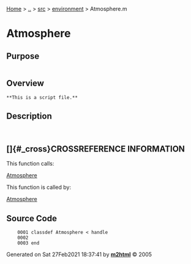 [Home](../../../../index.html) \> [..](#) \> [src](#) \>
[environment](index.md) \> Atmosphere.m



# Atmosphere

## Purpose 

``` 
```

## Overview 

``` 
**This is a script file.**
```

## Description 

```
 

```

## []{#_cross}CROSSREFERENCE INFORMATION 

This function calls:

   [Atmosphere](Atmosphere.md)

This function is called by:

   [Atmosphere](Atmosphere.md)

## Source Code 

```
    0001 classdef Atmosphere < handle
    0002     
    0003 end
```



Generated on Sat 27Feb2021 18:37:41 by
**[m2html](http://www.artefact.tk/software/matlab/m2html/ "Matlab Documentation in HTML")**
© 2005